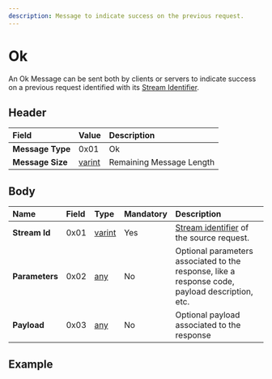 ```yaml
---
description: Message to indicate success on the previous request.
---
```


# Ok

An Ok Message can be sent both by clients or servers to indicate success on a previous request identified with its [Stream Identifier](../definitions.md#stream-identifier).

## Header

| Field | Value | Description |
| :--- | :--- | :--- |
| **Message Type** | 0x01 | Ok |
| **Message Size** | [varint](../definitions.md#varint) | Remaining Message Length |

## Body

| Name | Field | Type | Mandatory | Description |
| :--- | :--- | :--- | :--- | :--- |
| **Stream Id** | 0x01 | [varint](../definitions.md#varint) | Yes | [Stream identifier](../definitions.md#stream-identifier) of the source request. |
| **Parameters** | 0x02 | [any](../definitions.md#any) | No | Optional parameters associated to the response, like a response code, payload description, etc. |
| **Payload** | 0x03 | [any](../definitions.md#any) | No | Optional payload associated to the response |

## Example

### 

### 

